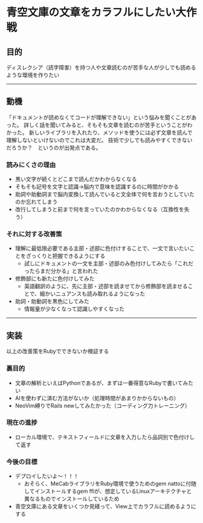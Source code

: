# 青空文庫の文章をカラフルにしたい大作戦

## 目的
ディスレクシア（読字障害）を持つ人や文章読むのが苦手な人が少しでも読めるような環境を作りたい

---

## 動機
「ドキュメントが読めなくてコードが理解できない」という悩みを聞くことがあった。
詳しく話を聞いてみると、そもそも文章を読むのが苦手ということがわかった。
新しいライブラリを入れたり、メソッドを使うには必ず文章を読んで理解しないといけないのでこれは大変だ。
技術で少しでも読みやすくできないだろうか？　というのが出発点である。

### 読みにくさの理由
- 黒い文字が続くとどこまで読んだかわからなくなる
- そもそも記号を文字と認識->脳内で意味を認識するのに時間がかかる
- 助詞や助動詞まで脳内変換して読んでいると文全体で何を言おうとしていたのか忘れてしまう
- 改行してしまうと前まで何を言っていたのかわからなくなる（互換性を失う）

### それに対する改善策
- 理解に最低限必要である主部・述部に色付けすることで、一文で言いたいことをざっくりと把握できるようにする
  - 試しにドキュメントの一文を主部・述部のみ色付けしてみたら「これだったらまだ分かる」と言われた
- 修飾部にも新たに色付けしてみた
  - 英語翻訳のように、先に主部・述部を読ませてから修飾部を読ませることで、細かいニュアンスも読み取れるようになった
- 助詞・助動詞を黒色にしてみた
  - 情報量が少なくなって認識しやすくなった

---

## 実装
以上の改善策をRubyでできないか検証する

### 裏目的
- 文章の解析といえばPythonであるが、まずは一番得意なRubyで書いてみたい
- AIを使わずに済む方法がないか（処理時間があまりかからないもの）
- NeoVim縛りでRails newしてみたかった（コーディング力トレーニング）

### 現在の進捗
- ローカル環境で、テキストフィールドに文章を入力したら品詞別で色付けして返す

### 今後の目標
- デプロイしたいよ〜！！！
    - おそらく、MeCabライブラリをRuby環境で使うためのgem nattoに付随してインストールするgem ffiが、想定しているLinuxアーキテクチャと異なるものでインストールしているため
- 青空文庫にある文章をいくつか見繕って、View上でカラフルに読めるようにする


